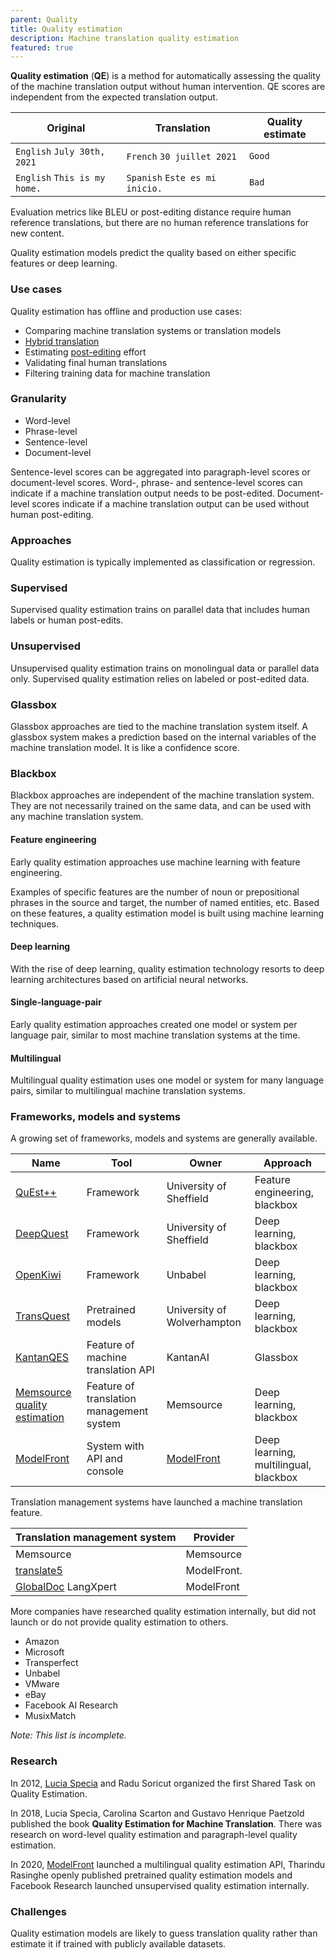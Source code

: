 ```yaml
---
parent: Quality
title: Quality estimation
description: Machine translation quality estimation
featured: true
---
```


**Quality estimation** (**QE**) is a method for automatically assessing the quality of the machine translation output without human intervention. QE scores are independent from the expected translation output.

| Original                     | Translation                    | Quality estimate     |
| -----------------------------| -------------------------------| ---------------------|
| `English` `July 30th, 2021`  | `French` `30 juillet 2021`     | `Good`               |
| `English` `This is my home.` | `Spanish` `Este es mi inicio.` | `Bad`                |

Evaluation metrics like BLEU or post-editing distance require human reference translations, but there are no human reference translations for new content.

Quality estimation models predict the quality based on either specific features or deep learning.


### Use cases

Quality estimation has offline and production use cases:

* Comparing machine translation systems or translation models
* [Hybrid translation](/workflows/hybrid-translation.md)
* Estimating [post-editing](/workflows/post-editing.md) effort
* Validating final human translations
* Filtering training data for machine translation

### Granularity

* Word-level
* Phrase-level
* Sentence-level
* Document-level

Sentence-level scores can be aggregated into paragraph-level scores or document-level scores. Word-, phrase- and sentence-level scores can indicate if a machine translation output needs to be post-edited. Document-level scores indicate if a machine translation output can be used without human post-editing.

### Approaches

Quality estimation is typically implemented as classification or regression.

### Supervised
Supervised quality estimation trains on parallel data that includes human labels or human post-edits.

### Unsupervised
Unsupervised quality estimation trains on monolingual data or parallel data only. Supervised quality estimation relies on labeled or post-edited data.

### Glassbox
Glassbox approaches are tied to the machine translation system itself.  A glassbox system makes a prediction based on the internal variables of the machine translation model.  It is like a confidence score.

### Blackbox
Blackbox approaches are independent of the machine translation system.  They are not necessarily trained on the same data, and can be used with any machine translation system.

#### Feature engineering
Early quality estimation approaches use machine learning with feature engineering.

Examples of specific features are the number of noun or prepositional phrases in the source and target, the number of named entities, etc. Based on these features, a quality estimation model is built using machine learning techniques.

#### Deep learning
With the rise of deep learning, quality estimation technology resorts to deep learning architectures based on artificial neural networks.

#### Single-language-pair
Early quality estimation approaches created one model or system per language pair, similar to most machine translation systems at the time.

#### Multilingual
Multilingual quality estimation uses one model or system for many language pairs, similar to multilingual machine translation systems.


### Frameworks, models and systems

A growing set of frameworks, models and systems are generally available.

| Name       | Tool                                     | Owner                       | Approach
| ---------- | ---------------------------------------- | --------------------------- | --------------------------- |
| [QuEst++](https://www.quest.dcs.shef.ac.uk/) | Framework                                | University of Sheffield     | Feature engineering, blackbox |
| [DeepQuest](https://github.com/sheffieldnlp/deepQuest) | Framework                                | University of Sheffield     | Deep learning, blackbox     |
| [OpenKiwi](https://github.com/Unbabel/OpenKiwi) | Framework                                | Unbabel                     | Deep learning, blackbox     |
| [TransQuest](https://github.com/TharinduDR/TransQuest) | Pretrained models | University of Wolverhampton | Deep learning, blackbox     |
| [KantanQES](https://www.kantanai.io/kantanqes-home/) | Feature of machine translation API       | KantanAI                    | Glassbox                    |
| [Memsource quality estimation](https://www.memsource.com/features/translation-quality-estimation/)  | Feature of translation management system | Memsource | Deep learning, blackbox    |
| [ModelFront](https://modelfront.com) | System with API and console | [ModelFront](/industry/companies.md#modelfront) | Deep learning, multilingual, blackbox |


Translation management systems have launched a machine translation feature.

| Translation management system | Provider                   |
| ----------------------------- | ---------------------------|
| Memsource | Memsource |
| [translate5](https://translate5.net) | ModelFront.         |
| [GlobalDoc](https://globaldoc.com) LangXpert | ModelFront  |

More companies have researched quality estimation internally, but did not launch or do not provide quality estimation to others.
- Amazon
- Microsoft
- Transperfect
- Unbabel
- VMware
- eBay
- Facebook AI Research
- MusixMatch

*Note: This list is incomplete.*

### Research

In 2012, [Lucia Specia](/people/lucia-specia.md) and Radu Soricut organized the first Shared Task on Quality Estimation.

In 2018, Lucia Specia, Carolina Scarton and Gustavo Henrique Paetzold published the book **Quality Estimation for Machine Translation**. There was research on word-level quality estimation and paragraph-level quality estimation.

In 2020, [ModelFront](/industry/companies.md#modelfront) launched a multilingual quality estimation API, Tharindu Rasinghe openly published pretrained quality estimation models and Facebook Research launched unsupervised quality estimation internally.

### Challenges

Quality estimation models are likely to guess translation quality rather than estimate it if trained with publicly available datasets.



